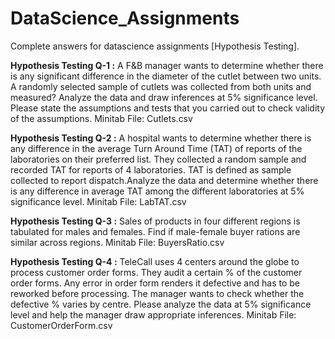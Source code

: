 # DataScience_Assignments
Complete answers for datascience assignments [Hypothesis Testing].

**Hypothesis Testing Q-1 :** A F&B manager wants to determine whether there is any significant difference in the diameter of the cutlet between two units. A randomly selected sample of cutlets was collected from both units and measured? Analyze the data and draw inferences at 5% significance level. Please state the assumptions and tests that you carried out to check validity of the assumptions.
Minitab File: Cutlets.csv

**Hypothesis Testing Q-2 :** A hospital wants to determine whether there is any difference in the average Turn Around Time (TAT) of reports of the laboratories on their preferred list. They collected a random sample and recorded TAT for reports of 4 laboratories. TAT is defined as sample collected to report dispatch.Analyze the data and determine whether there is any difference in average TAT among the different laboratories at 5% significance level.
Minitab File: LabTAT.csv

**Hypothesis Testing Q-3 :** Sales of products in four different regions is tabulated for males and females. Find if male-female buyer rations are similar across regions.
Minitab File: BuyersRatio.csv

**Hypothesis Testing Q-4 :** TeleCall uses 4 centers around the globe to process customer order forms. They audit a certain %  of the customer order forms. Any error in order form renders it defective and has to be reworked before processing.  The manager wants to check whether the defective %  varies by centre. Please analyze the data at 5% significance level and help the manager draw appropriate inferences.
Minitab File: CustomerOrderForm.csv

